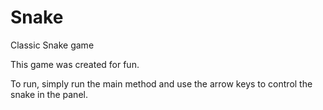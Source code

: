 # Snake

Classic Snake game

This game was created for fun.

To run, simply run the main method and use the arrow keys to control the snake in the panel.
